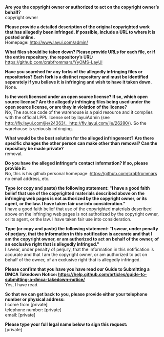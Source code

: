 **Are you the copyright owner or authorized to act on the copyright owner’s behalf?**   
copyright owner  
  
**Please provide a detailed description of the original copyrighted work that has allegedly been infringed. If possible, include a URL to where it is posted online.**   
Homepage: http://www.layui.com/admin/  
  
**What files should be taken down? Please provide URLs for each file, or if the entire repository, the repository’s URL:**   
https://github.com/crabfrommars/YyOMS-LayUI  
  
**Have you searched for any forks of the allegedly infringing files or repositories? Each fork is a distinct repository and must be identified separately if you believe it is infringing and wish to have it taken down.**   
None.  
  
**Is the work licensed under an open source license? If so, which open source license? Are the allegedly infringing files being used under the open source license, or are they in violation of the license?**   
No, The source code of the warehouse is a paid resource and it complies with the official LPPL license set by layuiAdmin (see http://fly.layui.com/jie/24363/、http://fly.layui.com/jie/26280/). So the warehouse is seriously infringing.  
  
**What would be the best solution for the alleged infringement? Are there specific changes the other person can make other than removal? Can the repository be made private?**   
removal.  
  
**Do you have the alleged infringer’s contact information? If so, please provide it:**   
No, this is his github personal homepage :https://github.com/crabfrommars   
no email address, etc.  
  
**Type (or copy and paste) the following statement: "I have a good faith belief that use of the copyrighted materials described above on the infringing web pages is not authorized by the copyright owner, or its agent, or the law. I have taken fair use into consideration."**   
I have a good faith belief that use of the copyrighted materials described above on the infringing web pages is not authorized by the copyright owner, or its agent, or the law. I have taken fair use into consideration.  
  
**Type (or copy and paste) the following statement: "I swear, under penalty of perjury, that the information in this notification is accurate and that I am the copyright owner, or am authorized to act on behalf of the owner, of an exclusive right that is allegedly infringed."**   
I swear, under penalty of perjury, that the information in this notification is accurate and that I am the copyright owner, or am authorized to act on behalf of the owner, of an exclusive right that is allegedly infringed.  
  
**Please confirm that you have you have read our Guide to Submitting a DMCA Takedown Notice: https://help.github.com/articles/guide-to-submitting-a-dmca-takedown-notice/**   
Yes, I have read.  
  
**So that we can get back to you, please provide either your telephone number or physical address:**   
I come from [private]  
telephone number: [private]  
email: [private]  
  
**Please type your full legal name below to sign this request:**   
[private]
